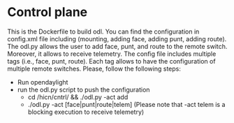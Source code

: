 # Control plane 
This is the Dockerfile to build odl. You can find the configuration in config.xml file including (mounting, adding face, adding punt, adding route). The odl.py allows the user to add face, punt, and route to the remote switch. Moreover, it allows to receive telemetry. The config file includes multiple tags (i.e., face, punt, route). Each tag allows to have the configuration of multiple remote switches. Please, follow the following steps:

* Run opendaylight 
* run the odl.py script to push the configuration
    *  cd /hicn/cntrl/ && ./odl.py -act add
    *  ./odl.py -act [face|punt|route|telem] (Please note that -act telem is a blocking execution to receive telemetry)
